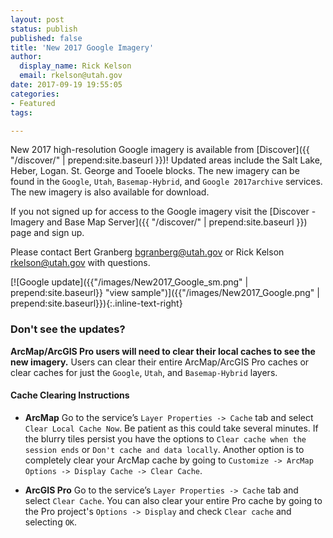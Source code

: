 ```yaml
---
layout: post
status: publish
published: false
title: 'New 2017 Google Imagery'
author:
  display_name: Rick Kelson
  email: rkelson@utah.gov
date: 2017-09-19 19:55:05
categories:
- Featured
tags:

---
```


New 2017 high-resolution Google imagery is available from [Discover]({{ "/discover/" | prepend:site.baseurl }})! Updated areas include the Salt Lake, Heber, Logan. St. George and Tooele blocks. The new imagery can be found in the `Google`, `Utah`, `Basemap-Hybrid`, and `Google 2017archive` services. The new imagery is also available for download.

If you not signed up for access to the Google imagery visit the [Discover - Imagery and Base Map Server]({{ "/discover/" | prepend:site.baseurl }}) page and sign up.

Please contact Bert Granberg [bgranberg@utah.gov](mailto:bgranberg@utah.gov) or Rick Kelson [rkelson@utah.gov](mailto:rkelson@utah.gov) with questions.

[![Google update]({{"/images/New2017_Google_sm.png" | prepend:site.baseurl}} "view sample")]({{"/images/New2017_Google.png" | prepend:site.baseurl}}){:.inline-text-right}

### Don't see the updates?

**ArcMap/ArcGIS Pro users will need to clear their local caches to see the new imagery.** Users can clear their entire ArcMap/ArcGIS Pro caches or clear caches for just the `Google`, `Utah`, and `Basemap-Hybrid` layers.

#### Cache Clearing Instructions

- **ArcMap** Go to the service’s `Layer Properties -> Cache` tab and select `Clear Local Cache Now`. Be patient as this could take several minutes. If the blurry tiles persist you have the options to `Clear cache when the session ends` or `Don't cache and data locally`. Another option is to completely clear your ArcMap cache by going to `Customize -> ArcMap Options -> Display Cache -> Clear Cache`.

- **ArcGIS Pro** Go to the service’s `Layer Properties -> Cache` tab and select `Clear Cache`. You can also clear your entire Pro cache by going to the Pro project's `Options -> Display` and check `Clear cache` and selecting `OK`.
